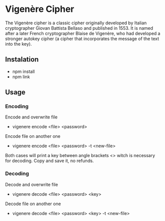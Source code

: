# Vigenère Cipher
The Vigenère cipher is a classic cipher originally developed by Italian cryptographer Giovan Battista Bellaso and published in 1553. It is named after a later French cryptographer Blaise de Vigenère, who had developed a stronger autokey cipher (a cipher that incorporates the message of the text into the key).

## Instalation
- npm install
- npm link

## Usage
### Encoding
Encode and overwrite file
- vigenere encode &lt;file> &lt;password>

Encode file on another one
- vigenere encode &lt;file> &lt;password> -t &lt;new-file>
  
Both cases will print a key between angle brackets <> witch is necessary for decoding. Copy and save it, no refunds.
  
### Decoding
Decode and overwrite file
- vigenere decode &lt;file> &lt;password> &lt;key>
  
Decode file on another one
- vigenere decode &lt;file> &lt;password> &lt;key> -t &lt;new-file>